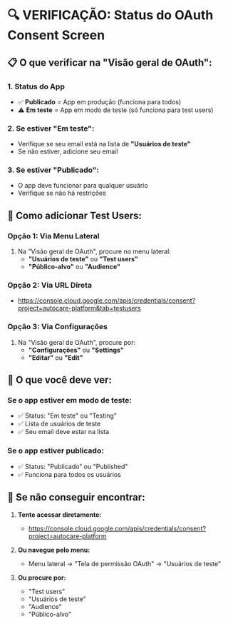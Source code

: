 # 🔍 VERIFICAÇÃO: Status do OAuth Consent Screen

## 📋 O que verificar na "Visão geral de OAuth":

### 1. **Status do App**
- ✅ **Publicado** = App em produção (funciona para todos)
- ⚠️ **Em teste** = App em modo de teste (só funciona para test users)

### 2. **Se estiver "Em teste":**
- Verifique se seu email está na lista de **"Usuários de teste"**
- Se não estiver, adicione seu email

### 3. **Se estiver "Publicado":**
- O app deve funcionar para qualquer usuário
- Verifique se não há restrições

## 🔧 **Como adicionar Test Users:**

### Opção 1: Via Menu Lateral
1. Na "Visão geral de OAuth", procure no menu lateral:
   - **"Usuários de teste"** ou **"Test users"**
   - **"Público-alvo"** ou **"Audience"**

### Opção 2: Via URL Direta
- https://console.cloud.google.com/apis/credentials/consent?project=autocare-platform&tab=testusers

### Opção 3: Via Configurações
1. Na "Visão geral de OAuth", procure por:
   - **"Configurações"** ou **"Settings"**
   - **"Editar"** ou **"Edit"**

## 🎯 **O que você deve ver:**

### Se o app estiver em modo de teste:
- ✅ Status: "Em teste" ou "Testing"
- ✅ Lista de usuários de teste
- ✅ Seu email deve estar na lista

### Se o app estiver publicado:
- ✅ Status: "Publicado" ou "Published"
- ✅ Funciona para todos os usuários

## 🚨 **Se não conseguir encontrar:**

1. **Tente acessar diretamente:**
   - https://console.cloud.google.com/apis/credentials/consent?project=autocare-platform

2. **Ou navegue pelo menu:**
   - Menu lateral → "Tela de permissão OAuth" → "Usuários de teste"

3. **Ou procure por:**
   - "Test users"
   - "Usuários de teste"
   - "Audience"
   - "Público-alvo"
